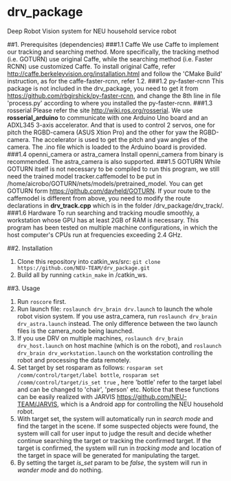 # drv_package
Deep Robot Vision system for NEU household service robot

##1. Prerequisites (dependencies)
###1.1 Caffe
We use Caffe to implement our tracking and searching method. More specifically, the tracking method (i.e. GOTURN) use original Caffe, while the searching method (i.e. Faster RCNN) use customized Caffe. To install original Caffe, refer <http://caffe.berkeleyvision.org/installation.html> and follow the 'CMake Build' instruction, as for the caffe-faster-rcnn, refer 1.2.
###1.2 py-faster-rcnn
This package is not included in the drv_package, you need to get it from <https://github.com/rbgirshick/py-faster-rcnn>, and change the 8th line in file 'process.py' according to where you installed the py-faster-rcnn.
###1.3 rosserial
Please refer the site <http://wiki.ros.org/rosserial>. We use **rosserial_arduino** to communicate with one Arduino Uno board and an ADXL345 3-axis accelerator. And that is used to control 2 servos, one for pitch the RGBD-camera (ASUS Xtion Pro) and the other for yaw the RGBD-camera. The accelerator is used to get the pitch and yaw angles of the camera. The .ino file which is loaded to the Arduino board is provided.  
###1.4 openni_camera or astra_camera
Install openni_camera from binary is recommended. The astra_camera is also supported.
###1.5 GOTURN
While GOTURN itself is not necessary to be compiled to run this program, we still need the trained model tracker.caffemodel to be put in /home/aicrobo/GOTURN/nets/models/pretrained_model. You can get GOTURN form <https://github.com/davheld/GOTURN>. If your route to the caffemodel is different from above, you need to modify the route declarations in **drv_track.cpp** which is in the folder /drv_package/drv_track/.
###1.6 Hardware
To run searching and tracking moudle smoothly, a workstation whose GPU has at least 2GB of RAM is necessary. This program has been tested on multiple machine configurations, in which the host computer's CPUs run at frequencies exceeding 2.4 GHz.

##2. Installation
1. Clone this repository into catkin_ws/src:
`git clone https://github.com/NEU-TEAM/drv_package.git`
2. Build all by running `catkin_make` in /catkin_ws.

##3. Usage
1. Run `roscore` first.
2. Run launch file: `roslaunch drv_brain drv.launch` to launch the whole robot vision system. If you use astra_camera, run `roslaunch drv_brain drv_astra.launch` instead. The only difference between the two launch files is the camera_node being launched.
3. If you use DRV on multiple machines, `roslaunch drv_brain drv_host.launch` on host machine (which is on the robot), and `roslaunch drv_brain drv_workstation.launch` on the workstation controlling the robot and processing the data remotely.
4. Set target by set rosparam as follows: `rosparam set /comm/control/target/label bottle`, `rosparam set /comm/control/target/is_set true` , here 'bottle' refer to the target label and can be changed to 'chair', 'person' etc. Notice that these functions can be easily realized with JARVIS <https://github.com/NEU-TEAM/JARVIS>, which is a Android app for controlling the NEU household robot.
5. With target set, the system will automatically run in *search mode* and find the target in the scene. If some suspected objects were found, the system will call for user input to judge the result and decide whether continue searching the target or tracking the confirmed target. If the target is confirmed, the system will run in *tracking mode* and location of the target in space will be generated for manipulating the target.
6. By setting the target *is_set* param to be *false*, the system will run in *wander mode* and do nothing.